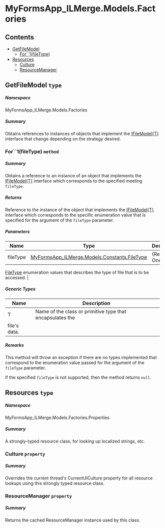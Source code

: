 <a name='assembly'></a>
# MyFormsApp_ILMerge.Models.Factories

## Contents

- [GetFileModel](#T-MyFormsApp_ILMerge-Models-Factories-GetFileModel 'MyFormsApp_ILMerge.Models.Factories.GetFileModel')
  - [For\`\`1(fileType)](#M-MyFormsApp_ILMerge-Models-Factories-GetFileModel-For``1-MyFormsApp_ILMerge-Models-Constants-FileType- 'MyFormsApp_ILMerge.Models.Factories.GetFileModel.For``1(MyFormsApp_ILMerge.Models.Constants.FileType)')
- [Resources](#T-MyFormsApp_ILMerge-Models-Factories-Properties-Resources 'MyFormsApp_ILMerge.Models.Factories.Properties.Resources')
  - [Culture](#P-MyFormsApp_ILMerge-Models-Factories-Properties-Resources-Culture 'MyFormsApp_ILMerge.Models.Factories.Properties.Resources.Culture')
  - [ResourceManager](#P-MyFormsApp_ILMerge-Models-Factories-Properties-Resources-ResourceManager 'MyFormsApp_ILMerge.Models.Factories.Properties.Resources.ResourceManager')

<a name='T-MyFormsApp_ILMerge-Models-Factories-GetFileModel'></a>
## GetFileModel `type`

##### Namespace

MyFormsApp_ILMerge.Models.Factories

##### Summary

Obtains references to instances of objects that implement the
[IFileModel{T}](#T-MyFormsApp_ILMerge-Models-Interfaces-IFileModel{T} 'MyFormsApp_ILMerge.Models.Interfaces.IFileModel{T}') interface
that change depending on the strategy desired.

<a name='M-MyFormsApp_ILMerge-Models-Factories-GetFileModel-For``1-MyFormsApp_ILMerge-Models-Constants-FileType-'></a>
### For\`\`1(fileType) `method`

##### Summary

Obtains a reference to an instance of an object that implements the
[IFileModel{T}](#T-MyFormsApp_ILMerge-Models-Interfaces-IFileModel{T} 'MyFormsApp_ILMerge.Models.Interfaces.IFileModel{T}')
interface which corresponds to the specified meeting
`fileType`.

##### Returns

Reference to the instance of the object that implements the
[IFileModel{T}](#T-MyFormsApp_ILMerge-Models-Interfaces-IFileModel{T} 'MyFormsApp_ILMerge.Models.Interfaces.IFileModel{T}')
interface which corresponds to the specific enumeration value that is
specified for the argument of the `fileType` parameter.

##### Parameters

| Name | Type | Description |
| ---- | ---- | ----------- |
| fileType | [MyFormsApp_ILMerge.Models.Constants.FileType](#T-MyFormsApp_ILMerge-Models-Constants-FileType 'MyFormsApp_ILMerge.Models.Constants.FileType') | (Required.) One of the
[FileType](#T-MyFormsApp_ILMerge-Models-Constants-FileType 'MyFormsApp_ILMerge.Models.Constants.FileType') enumeration
values that describes the type of file that is to be accessed. |

##### Generic Types

| Name | Description |
| ---- | ----------- |
| T | Name of the class or primitive type that encapsulates the
file's data. |

##### Remarks

This method will throw an exception if there are no types implemented
that correspond to the enumeration value passed for the argument of the
`fileType` parameter.



If the specified `fileType` is not supported, then the method
returns `null`.

<a name='T-MyFormsApp_ILMerge-Models-Factories-Properties-Resources'></a>
## Resources `type`

##### Namespace

MyFormsApp_ILMerge.Models.Factories.Properties

##### Summary

A strongly-typed resource class, for looking up localized strings, etc.

<a name='P-MyFormsApp_ILMerge-Models-Factories-Properties-Resources-Culture'></a>
### Culture `property`

##### Summary

Overrides the current thread's CurrentUICulture property for all
  resource lookups using this strongly typed resource class.

<a name='P-MyFormsApp_ILMerge-Models-Factories-Properties-Resources-ResourceManager'></a>
### ResourceManager `property`

##### Summary

Returns the cached ResourceManager instance used by this class.
